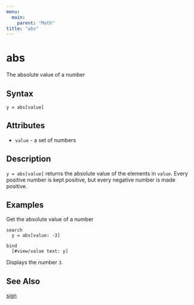 ```yaml
---
menu:
  main:
    parent: "Math"
title: "abs"
---
```


# abs

The absolute value of a number

## Syntax

```eve
y = abs[value]
```

## Attributes

- `value` - a set of numbers

## Description

`y = abs[value]` returns the absolute value of the elements in `value`. Every positive number is kept positive, but every negative number is made positive.

## Examples

Get the absolute value of a number

```eve
search
  y = abs[value: -3]
  
bind
  [#view/value text: y]
```

Displays the number `3`.

## See Also

[sign](../sign)